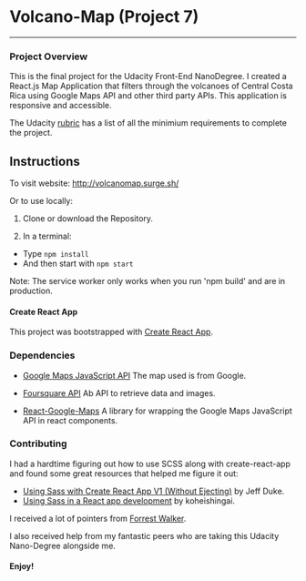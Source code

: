 # Volcano-Map (Project 7)

---

### Project Overview

This is the final project for the Udacity Front-End NanoDegree. I created a React.js Map Application that filters through the volcanoes of Central Costa Rica using Google Maps API and other third party APIs. This application is responsive and accessible.

The Udacity [rubric](https://review.udacity.com/#!/rubrics/1351/view) has a list of all the minimium requirements to complete the project.

## Instructions

To visit website: http://volcanomap.surge.sh/

Or to use locally:

1. Clone or download the Repository.

2. In a terminal:

- Type `npm install`
- And then start with `npm start`

Note: The service worker only works when you run 'npm build' and are in production.

#### Create React App

This project was bootstrapped with [Create React App](https://github.com/facebook/create-react-app).

### Dependencies

- [Google Maps JavaScript API](https://developers.google.com/maps/documentation/javascript/tutorial)
  The map used is from Google.

- [Foursquare API](https://developer.foursquare.com/)
  Ab API to retrieve data and images.

- [React-Google-Maps](https://tomchentw.github.io/react-google-maps/)
  A library for wrapping the Google Maps JavaScript API in react components.

### Contributing

I had a hardtime figuring out how to use SCSS along with create-react-app and found some great resources that helped me figure it out:

- [Using Sass with Create React App V1 (Without Ejecting)](https://hackernoon.com/using-sass-with-create-react-app-without-ejecting-b5f4f827ed9e) by Jeff Duke.
- [Using Sass in a React app development](https://dev.to/koheishingaihq/react-with-sass-11e) by koheishingai.

I received a lot of pointers from [Forrest Walker](https://www.youtube.com/playlist?list=PL4rQq4MQP1crXuPtruu_eijgOUUXhcUCP).

I also received help from my fantastic peers who are taking
this Udacity Nano-Degree alongside me.

#### Enjoy!
